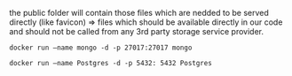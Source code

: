 the public folder will contain those files which are nedded to be served directly (like favicon) => files which should be available directly in our code and should not be called from any 3rd party storage service provider.

`docker run —name mongo -d -p 27017:27017 mongo`

`docker run —name Postgres -d -p 5432: 5432 Postgres`
